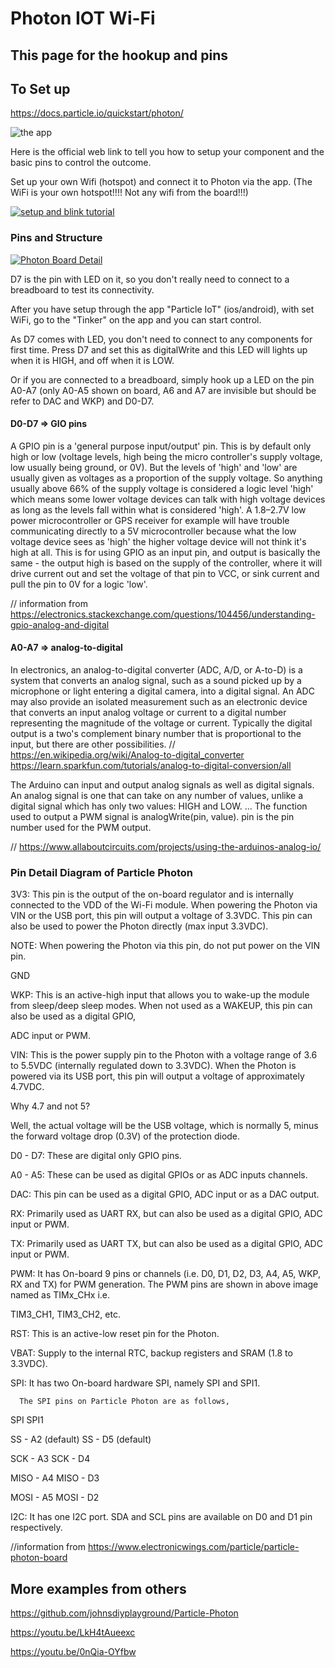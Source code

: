 # Photon IOT Wi-Fi 

## This page for the hookup and pins

## To Set up 
https://docs.particle.io/quickstart/photon/

![the app](https://blog.particle.io/wp-content/uploads/2019/09/app30design.jpg)

Here is the official web link to tell you how to setup your component and the basic pins to control the outcome. 

Set up your own Wifi (hotspot) and connect it to Photon via the app. (The WiFi is your own hotspot!!!! Not any wifi from the board!!!)

[![setup and blink tutorial](https://docs.particle.io/assets/images/photon-kit-new.jpg)](https://vimeo.com/178282058)

### Pins and Structure

[![Photon Board Detail](https://www.electronicwings.com/public/images/user_images/images/Particle_Photon/What%20is%20particle%20photon/Pin%20details%20copy2.jpg)](https://www.electronicwings.com/particle/particle-photon-board)

D7 is the pin with LED on it, so you don't really need to connect to a breadboard to test its connectivity. 

After you have setup through the app "Particle IoT" (ios/android), with set WiFi, go to the "Tinker" on the app and you can start control. 

As D7 comes with LED, you don't need to connect to any components for first time. Press D7 and set this as digitalWrite and this LED will lights up when it is HIGH, and off when it is LOW. 

Or if you are connected to a breadboard, simply hook up a LED on the pin A0-A7 (only A0-A5 shown on board, A6 and A7 are invisible but should be refer to DAC and WKP) and D0-D7.

#### D0-D7 => GIO pins

A GPIO pin is a 'general purpose input/output' pin. This is by default only high or low (voltage levels, high being the micro controller's supply voltage, low usually being ground, or 0V). But the levels of 'high' and 'low' are usually given as voltages as a proportion of the supply voltage. So anything usually above 66% of the supply voltage is considered a logic level 'high' which means some lower voltage devices can talk with high voltage devices as long as the levels fall within what is considered 'high'. A 1.8–2.7V low power microcontroller or GPS receiver for example will have trouble communicating directly to a 5V microcontroller because what the low voltage device sees as 'high' the higher voltage device will not think it's high at all. This is for using GPIO as an input pin, and output is basically the same - the output high is based on the supply of the controller, where it will drive current out and set the voltage of that pin to VCC, or sink current and pull the pin to 0V for a logic 'low'.

// information from https://electronics.stackexchange.com/questions/104456/understanding-gpio-analog-and-digital 

#### A0-A7 => analog-to-digital

In electronics, an analog-to-digital converter (ADC, A/D, or A-to-D) is a system that converts an analog signal, such as a sound picked up by a microphone or light entering a digital camera, into a digital signal. An ADC may also provide an isolated measurement such as an electronic device that converts an input analog voltage or current to a digital number representing the magnitude of the voltage or current. Typically the digital output is a two's complement binary number that is proportional to the input, but there are other possibilities.
// https://en.wikipedia.org/wiki/Analog-to-digital_converter   https://learn.sparkfun.com/tutorials/analog-to-digital-conversion/all 

The Arduino can input and output analog signals as well as digital signals. An analog signal is one that can take on any number of values, unlike a digital signal which has only two values: HIGH and LOW. ... The function used to output a PWM signal is analogWrite(pin, value). pin is the pin number used for the PWM output.

// https://www.allaboutcircuits.com/projects/using-the-arduinos-analog-io/

### Pin Detail Diagram of Particle Photon

3V3: This pin is the output of the on-board regulator and is internally connected to the VDD of the Wi-Fi module. When powering the Photon via VIN or the USB port, this pin will output a voltage of 3.3VDC. This pin can also be used to power the Photon directly (max input 3.3VDC).

NOTE: When powering the Photon via this pin, do not put power on the VIN pin.

GND

WKP: This is an active-high input that allows you to wake-up the module from sleep/deep sleep modes. When not used as a WAKEUP, this pin can also be used as a digital GPIO, 

ADC input or PWM.

VIN: This is the power supply pin to the Photon with a voltage range of 3.6 to 5.5VDC (internally regulated down to 3.3VDC). When the Photon is powered via its USB port, this pin will output a voltage of approximately 4.7VDC.

Why 4.7 and not 5?

Well, the actual voltage will be the USB voltage, which is normally 5, minus the forward voltage drop (0.3V) of the protection diode.

D0 - D7: These are digital only GPIO pins.

A0 - A5: These can be used as digital GPIOs or as ADC inputs channels.

DAC: This pin can be used as a digital GPIO, ADC input or as a DAC output.

RX: Primarily used as UART RX, but can also be used as a digital GPIO, ADC input or PWM.

TX: Primarily used as UART TX, but can also be used as a digital GPIO, ADC input or PWM.

PWM: It has On-board 9 pins or channels (i.e. D0, D1, D2, D3, A4, A5, WKP, RX and TX) for PWM generation. The PWM pins are shown in above image named as TIMx_CHx i.e. 

TIM3_CH1, TIM3_CH2, etc.

RST: This is an active-low reset pin for the Photon.

VBAT: Supply to the internal RTC, backup registers and SRAM (1.8 to 3.3VDC).

SPI: It has two On-board hardware SPI, namely SPI and SPI1.

      The SPI pins on Particle Photon are as follows,

SPI                                                             SPI1          

SS         - A2 (default)                                SS         - D5 (default)

SCK      - A3                                                SCK       - D4

MISO   - A4                                                MISO    - D3

MOSI   - A5                                                MOSI    - D2

I2C: It has one I2C port. SDA and SCL pins are available on D0 and D1 pin respectively.

//information from https://www.electronicwings.com/particle/particle-photon-board 


## More examples from others

https://github.com/johnsdiyplayground/Particle-Photon

https://youtu.be/LkH4tAueexc

https://youtu.be/0nQia-OYfbw
